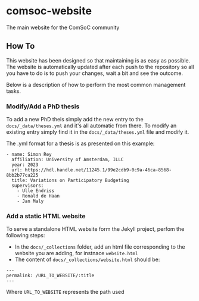 # comsoc-website
The main website for the ComSoC community

## How To

This website has been designed so that maintaining is as easy as possible.
The website is automatically updated after each push to the repository so all you have
to do is to push your changes, wait a bit and see the outcome.

Below is a description of how to perform the most common management tasks.

### Modify/Add a PhD thesis

To add a new PhD theis simply add the new entry to the `docs/_data/theses.yml` and it's all automatic from there.
To modify an existing entry simply find it in the `docs/_data/theses.yml` file and modify it.

The .yml format for a thesis is as presented on this example:

```
- name: Simon Rey
  affiliation: University of Amsterdam, ILLC
  year: 2023
  url: https://hdl.handle.net/11245.1/99e2cdb9-0c9a-46ca-8568-8bb2b77ca225
  title: Variations on Participatory Budgeting
  supervisors:
    - Ulle Endriss
    - Ronald de Haan
    - Jan Maly
```

### Add a static HTML website

To serve a standalone HTML website form the Jekyll project, perfom the following steps:

- In the `docs/_collections` folder, add an html file corresponding to the website you are adding, for instnace `website.html`
- The content of `docs/_collections/website.html` should be:
```
---
permalink: /URL_TO_WEBSITE/:title
---
```
Where `URL_TO_WEBSITE` represents the path used 
